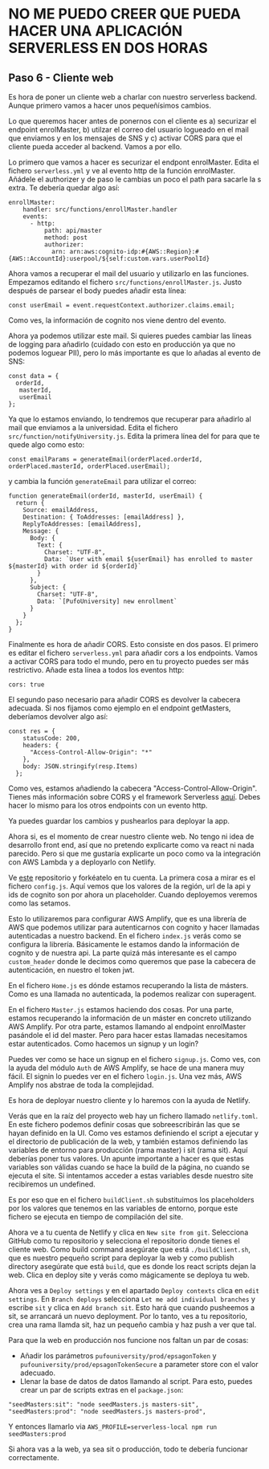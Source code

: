 # NO ME PUEDO CREER QUE PUEDA HACER UNA APLICACIÓN SERVERLESS EN DOS HORAS

## Paso 6 - Cliente web

Es hora de poner un cliente web a charlar con nuestro serverless backend. Aunque primero vamos a hacer unos pequeñísimos cambios.

Lo que queremos hacer antes de ponernos con el cliente es a) securizar el endpoint enrolMaster, b) utilzar el correo del usuario logueado en el mail que enviamos y en los mensajes de SNS y c) activar CORS para que el cliente pueda acceder al backend. Vamos a por ello.

Lo primero que vamos a hacer es securizar el endpont enrolMaster. Edita el fichero `serverless.yml` y ve al evento http de la función enrolMaster. Añádele el authorizer y de paso le cambias un poco el path para sacarle la s extra. Te debería quedar algo así:
```
enrollMaster:
    handler: src/functions/enrollMaster.handler
    events:
      - http:
          path: api/master
          method: post
          authorizer:
            arn: arn:aws:cognito-idp:#{AWS::Region}:#{AWS::AccountId}:userpool/${self:custom.vars.userPoolId}
```

Ahora vamos a recuperar el mail del usuario y utilizarlo en las funciones. Empezamos editando el fichero `src/functions/enrollMaster.js`. Justo después de parsear el body puedes añadir esta línea:
```
const userEmail = event.requestContext.authorizer.claims.email;
```

Como ves, la información de cognito nos viene dentro del evento.

Ahora ya podemos utilizar este mail. Si quieres puedes cambiar las líneas de logging para añadirlo (cuidado con esto en producción ya que no podemos loguear PII), pero lo más importante es que lo añadas al evento de SNS:
```
const data = {
  orderId,
   masterId,
   userEmail
};

```

Ya que lo estamos enviando, lo tendremos que recuperar para añadirlo al mail que enviamos a la universidad. Edita el fichero `src/function/notifyUniversity.js`. Edita la primera línea del for para que te quede algo como esto:
```
const emailParams = generateEmail(orderPlaced.orderId, orderPlaced.masterId, orderPlaced.userEmail);
```

y cambia la función `generateEmail` para utilizar el correo:
```
function generateEmail(orderId, masterId, userEmail) {
  return {
    Source: emailAddress,
    Destination: { ToAddresses: [emailAddress] },
    ReplyToAddresses: [emailAddress],
    Message: {
      Body: {
        Text: {
          Charset: "UTF-8",
          Data: `User with email ${userEmail} has enrolled to master ${masterId} with order id ${orderId}`
        }
      },
      Subject: {
        Charset: "UTF-8",
        Data: `[PufoUniversity] new enrollment`
      }
    }
  };
}
```

Finalmente es hora de añadir CORS. Esto consiste en dos pasos. El primero es editar el fichero `serverless.yml` para añadir cors a los endpoints. Vamos a activar CORS para todo el mundo, pero en tu proyecto puedes ser más restrictivo. Añade esta línea a todos los eventos http:
```
cors: true
```

El segundo paso necesario para añadir CORS es devolver la cabecera adecuada. Si nos fijamos como ejemplo en el endpoint getMasters, deberíamos devolver algo así:
```
const res = {
    statusCode: 200,
    headers: {
      "Access-Control-Allow-Origin": "*"
    },
    body: JSON.stringify(resp.Items)
  };
```

Como ves, estamos añadiendo la cabecera "Access-Control-Allow-Origin". Tienes más información sobre CORS y el framework Serverless [aquí](https://serverless.com/blog/cors-api-gateway-survival-guide/). Debes hacer lo mismo para los otros endpoints con un evento http.

Ya puedes guardar los cambios y pushearlos para deployar la app.

Ahora si, es el momento de crear nuestro cliente web. No tengo ni idea de desarrollo front end, así que no pretendo explicarte como va react ni nada parecido. Pero si que me gustaría explicarte un poco como va la integración con AWS Lambda y a deployarlo con Netlify.

Ve [este](https://github.com/vgaltes/WCFClient) repositorio y forkéatelo en tu cuenta. La primera cosa a mirar es el fichero `config.js`. Aquí vemos que los valores de la región, url de la api y ids de cognito son por ahora un placeholder. Cuando deployemos veremos como las setamos.

Esto lo utilizaremos para configurar AWS Amplify, que es una librería de AWS que podemos utilizar para autenticarnos con cognito y hacer llamadas autenticadas a nuestro backend. En el fichero `index.js` verás como se configura la librería. Básicamente le estamos dando la información de cognito y de nuestra api. La parte quizá más interesante es el campo `custom_header` donde le decimos como queremos que pase la cabecera de autenticación, en nuestro el token jwt.

En el fichero `Home.js` es dónde estamos recuperando la lista de másters. Como es una llamada no autenticada, la podemos realizar con superagent. 

En el fichero `Master.js` estamos haciendo dos cosas. Por una parte, estamos recuperando la información de un máster en concreto utilizando AWS Amplify. Por otra parte, estamos llamando al endpoint enrolMaster pasándole el id del master. Pero para hacer estas llamadas necesitamos estar autenticados. Como hacemos un signup y un login?

Puedes ver como se hace un signup en el fichero `signup.js`. Como ves, con la ayuda del módulo `Auth` de AWS Amplify, se hace de una manera muy fácil. El signin lo puedes ver en el fichero `login.js`. Una vez más, AWS Amplify nos abstrae de toda la complejidad.

Es hora de deployar nuestro cliente y lo haremos con la ayuda de Netlify. 

Verás que en la raíz del proyecto web hay un fichero llamado `netlify.toml`. En este fichero podemos definir cosas que sobreescribirán las que se hayan definido en la UI. Como ves estamos definiendo el script a ejecutar y el directorio de publicación de la web, y también estamos definiendo las variables de entorno para producción (rama master) i sit (rama sit). Aquí deberías poner tus valores. Un apunte importante a hacer es que estas variables son válidas cuando se hace la build de la página, no cuando se ejecuta el site. Si intentamos acceder a estas variables desde nuestro site recibiremos un undefined.

Es por eso que en el fichero `buildClient.sh` substituimos los placeholders por los valores que tenemos en las variables de entorno, porque este fichero se ejecuta en tiempo de compilación del site.

Ahora ve a tu cuenta de Netlify y clica en `New site from git`. Selecciona GitHub como tu repositorio y selecciona el repositorio donde tienes el cliente web. Como build command asegúrate que está `./buildClient.sh`, que es nuestro pequeño script para deployar la web y como publish directory asegúrate que está `build`, que es donde los react scripts dejan la web. Clica en deploy site y verás como mágicamente se deploya tu web.

Ahora ves a `Deploy settings` y en el apartado `Deploy contexts` clica en `edit settings`. En `Branch deploys` selecciona `Let me add individual branches` y escribe `sit` y clica en `Add branch sit`. Esto hará que cuando pusheemos a sit, se arrancará un nuevo deployment. Por lo tanto, ves a tu repositorio, crea una rama llamda sit, haz un pequeño cambia y haz push a ver que tal.

Para que la web en producción nos funcione nos faltan un par de cosas:
 - Añadir los parámetros `pufouniversity/prod/epsagonToken` y `pufouniversity/prod/epsagonTokenSecure` a parameter store con el valor adecuado.
 - Llenar la base de datos de datos llamando al script. Para esto, puedes crear un par de scripts extras en el `package.json`:
  ```
  "seedMasters:sit": "node seedMasters.js masters-sit",
  "seedMasters:prod": "node seedMasters.js masters-prod",
  ```
  Y entonces llamarlo via `AWS_PROFILE=serverless-local npm run seedMasters:prod`

Si ahora vas a la web, ya sea sit o producción, todo te debería funcionar correctamente.